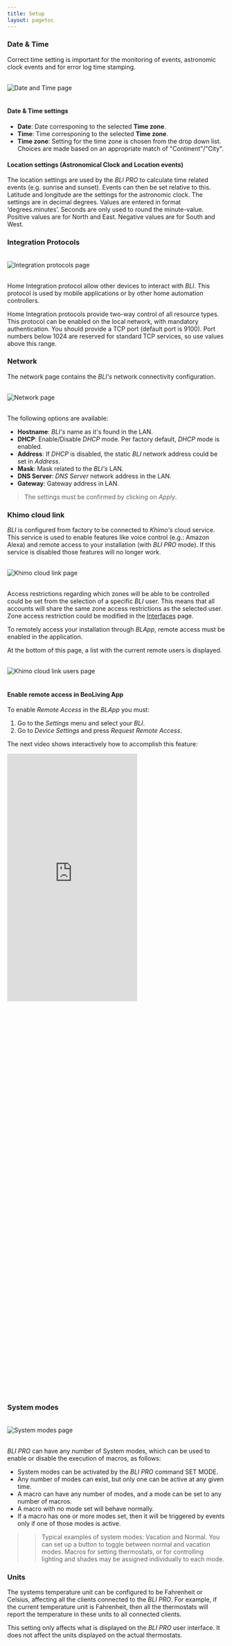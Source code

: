```yaml
---
title: Setup
layout: pagetoc
---
```



### Date & Time

Correct time setting is important for the monitoring of events, astronomic clock events and for error log time stamping.

<br>
<div class="text-center">
  <img src="../../pictures/bli-pro-user-guide/setup-date-time.png" class="img-fluid" alt="Date and Time page"/>
</div>
<br>

#### Date & Time settings 

+ **Date**: Date corresponing to the selected **Time zone**.
+ **Time**: Time corresponing to the selected **Time zone**.
+ **Time zone**: Setting for the time zone is chosen from the drop down list. Choices are made based on an appropriate match of "Continent"/"City".

#### Location settings (Astronomical Clock and Location events)

The location settings are used by the _BLI PRO_ to calculate time related events (e.g. sunrise and sunset). Events can then be set relative to this. Latitude and 
longitude are the settings for the astronomic clock. The settings are in decimal degrees. Values are entered in format ‘degrees.minutes’. 
Seconds are only used to round the minute-value.
Positive values are for North and East.
Negative values are for South and West.

### Integration Protocols

<br>
<div class="text-center">
  <img src="../../pictures/bli-pro-user-guide/setup-integration-protocols.png" class="img-fluid" alt="Integration protocols page"/>
</div>
<br>

Home Integration protocol allow other devices to interact with _BLI_. This protocol is used by mobile applications or by other 
home automation controllers.

Home Integration protocols provide two-way control of all resource types. This protocol can be enabled on the local network, with mandatory 
authentication. You should provide a TCP port (default port is 9100). Port numbers below 1024 are reserved for standard TCP services, so use 
values above this range.

### Network

The network page contains the _BLI's_ network connectivity configuration.

<br>
<div class="text-center">
  <img src="../../pictures/bli-pro-user-guide/setup-network.png" class="img-fluid" alt="Network page"/>
</div>
<br>

The following options are available:

+ **Hostname**: _BLI's_ name as it's found in the LAN.
+ **DHCP**: Enable/Disable _DHCP_ mode. Per factory default, _DHCP_ mode is enabled.
+ **Address**: If _DHCP_ is disabled, the static _BLI_ network address could be set in _Address_.
+ **Mask**: Mask related to the _BLI's_ LAN.
+ **DNS Server**: _DNS Server_ network address in the LAN.
+ **Gateway**: Gateway address in LAN.

> The settings must be confirmed by clicking on _Apply_.

### Khimo cloud link

_BLI_ is configured from factory to be connected to _Khimo's_ cloud service. This service is used to enable features like 
voice control (e.g.: Amazon Alexa) and remote access to your installation (with _BLI PRO_ mode). If this
 service is disabled those features will no longer work.

<br>
<div class="text-center">
  <img src="../../pictures/bli-pro-user-guide/setup-cloud-access.png" class="img-fluid" alt="Khimo cloud link page"/>
</div>
<br>

Access restrictions regarding which zones will be able to be controlled could be set from the selection of a specific _BLI_ user. This means 
that all accounts will share the same zone access restrictions as the selected user. Zone access restriction could be modified in the
[Interfaces](#interfaces) page.

To remotely access your installation through _BLApp_, remote access must be enabled in the application.

At the bottom of this page, a list with the current remote users is displayed.

<br>
<div class="text-center">
  <img src="../../pictures/bli-pro-user-guide/setup-cloud-users.png" class="img-fluid" alt="Khimo cloud link users page"/>
</div>
<br>

#### Enable remote access in BeoLiving App

To enable _Remote Access_ in the _BLApp_ you must:

1. Go to the _Settings_ menu and select your _BLI_.
1. Go to _Device Settings_ and press _Request Remote Access_.

The next video shows interactively how to accomplish this feature:

<div class="row justify-content-center">
  <div class="col-sm-5">     
	<div class="embed-responsive" style="padding-bottom: 179%;">
	  <iframe class="embed-responsive-item" src="https://www.youtube.com/embed/9R8mR-LxnXE?autoplay=0&loop=1&playlist=9R8mR-LxnXE"  frameborder="0" height="570" allow="autoplay; encrypted-media" allowfullscreen></iframe>
	</div>
  </div>
</div>

### System modes

<br>
<div class="text-center">
  <img src="../../pictures/bli-pro-user-guide/setup-system-modes.png" class="img-fluid" alt="System modes page"/>
</div>
<br>

_BLI PRO_ can have any number of System modes, which can be used to enable or disable the execution of macros, as follows:

+ System modes can be activated by the _BLI PRO_ command SET MODE.
+ Any number of modes can exist, but only one can be active at any given time.
+ A macro can have any number of modes, and a mode can be set to any number of macros.
+ A macro with no mode set will behave normally.
+ If a macro has one or more modes set, then it will be triggered by events only if one of those modes is active.

>> Typical examples of system modes: Vacation and Normal. You can set up a button to toggle between normal and vacation modes. Macros for setting thermostats, or for controlling lighting and shades may be assigned individually to each mode.

### Units

The systems temperature unit can be configured to be Fahrenheit or Celsius, affecting all the clients connected to the _BLI PRO_. For example, if the current temperature unit is Fahrenheit, then all the thermostats will report the temperature in these units to all connected clients.

This setting only affects what is displayed on the _BLI PRO_ user interface. It does not affect the units displayed on the actual thermostats.